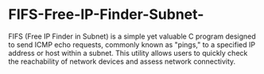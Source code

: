 # FIFS-Free-IP-Finder-Subnet-
FIFS (Free IP Finder in Subnet) is a simple yet valuable C program designed to send ICMP echo requests, commonly known as "pings," to a specified IP address or host within a subnet. This utility allows users to quickly check the reachability of network devices and assess network connectivity. 
